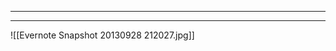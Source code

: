 ______________________________________________________________________

______________________________________________________________________

!\[\[Evernote Snapshot 20130928 212027.jpg\]\]
